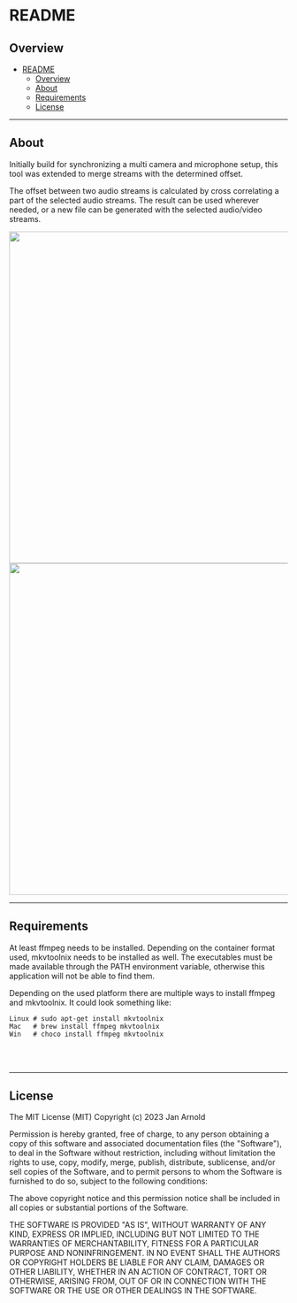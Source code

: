 # README #

## Overview ##
<!-- TOC -->

- [README](#readme)
    - [Overview](#overview)
    - [About](#about)
    - [Requirements](#requirements)
    - [License](#license)

<!-- /TOC -->

* * *
## About ##

Initially build for synchronizing a multi camera and microphone setup, this tool was extended to merge streams with the determined offset.

The offset between two audio streams is calculated by cross correlating a part of the selected audio streams. The result can be used wherever needed, or a new file can be generated with the selected audio/video streams.

<img src="https://semper.space/MergeSynced/Screenshot_2_1_0-light.png"  width="600">

<img src="https://semper.space/MergeSynced/Screenshot_2_1_0-dark.png"  width="600">

* * *
## Requirements ##
At least ffmpeg needs to be installed. Depending on the container format used, mkvtoolnix needs to be installed as well.
The executables must be made available through the PATH environment variable, otherwise this application will not be able to find them.

Depending on the used platform there are multiple ways to install ffmpeg and mkvtoolnix.
It could look something like:
```
Linux # sudo apt-get install mkvtoolnix
Mac   # brew install ffmpeg mkvtoolnix
Win   # choco install ffmpeg mkvtoolnix
```
<br />
<br />

* * *
## License ##

The MIT License (MIT)
Copyright (c) 2023 Jan Arnold

Permission is hereby granted, free of charge, to any person obtaining a copy of this software and associated documentation files (the "Software"), to deal in the Software without restriction, including without limitation the rights to use, copy, modify, merge, publish, distribute, sublicense, and/or sell copies of the Software, and to permit persons to whom the Software is furnished to do so, subject to the following conditions:

The above copyright notice and this permission notice shall be included in all copies or substantial portions of the Software.

THE SOFTWARE IS PROVIDED "AS IS", WITHOUT WARRANTY OF ANY KIND, EXPRESS OR IMPLIED, INCLUDING BUT NOT LIMITED TO THE WARRANTIES OF MERCHANTABILITY, FITNESS FOR A PARTICULAR PURPOSE AND NONINFRINGEMENT. IN NO EVENT SHALL THE AUTHORS OR COPYRIGHT HOLDERS BE LIABLE FOR ANY CLAIM, DAMAGES OR OTHER LIABILITY, WHETHER IN AN ACTION OF CONTRACT, TORT OR OTHERWISE, ARISING FROM, OUT OF OR IN CONNECTION WITH THE SOFTWARE OR THE USE OR OTHER DEALINGS IN THE SOFTWARE.
